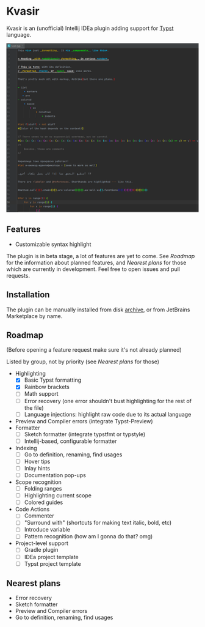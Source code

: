 # Kvasir

Kvasir is an (unofficial) Intellij IDEa plugin adding support for [Typst](https://typst.app/docs) language.

![screenshot.png](screenshot.png)

## Features

- Customizable syntax highlight

The plugin is in beta stage, a lot of features are yet to come. 
See _Roadmap_ for the information about planned features, 
and _Nearest plans_ for those which are currently in development. 
Feel free to open issues and pull requests.

## Installation

The plugin can be manually installed from disk [archive](distributions/Kvasir-a.1.0-signed.zip), 
or from JetBrains Marketplace by name.

## Roadmap
(Before opening a feature request make sure it's not already planned)

Listed by group, not by priority (see _Nearest plans_ for those)

- Highlighting
  - [X] Basic Typst formatting
  - [X] Rainbow brackets
  - [ ] Math support
  - [ ] Error recovery (one error shouldn't bust highlighting for the rest of the file)
  - [ ] Language injections: highlight raw code due to its actual language
- Preview and Compiler errors (integrate Typst-Preview)
- Formatter
  - [ ] Sketch formatter (integrate typstfmt or typstyle)
  - [ ] Intellij-based, configurable formatter
- Indexing
  - [ ] Go to definition, renaming, find usages
  - [ ] Hover tips
  - [ ] Inlay hints
  - [ ] Documentation pop-ups
- Scope recognition
  - [ ] Folding ranges
  - [ ] Highlighting current scope
  - [ ] Colored guides
- Code Actions
  - [ ] Commenter
  - [ ] "Surround with" (shortcuts for making text italic, bold, etc)
  - [ ] Introduce variable
  - [ ] Pattern recognition (how am I gonna do that? omg)
- Project-level support
  - [ ] Gradle plugin
  - [ ] IDEa project template
  - [ ] Typst project template

## Nearest plans

- Error recovery
- Sketch formatter
- Preview and Compiler errors
- Go to definition, renaming, find usages

